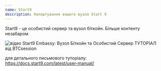 ```yaml
---
name: Start9
description: Налаштування вашого вузла Start 9
---
```


Start9 - це особистий сервер та вузол біткойн.
Більше контенту незабаром

![відео](https://www.youtube.com/watch?v=DKBJ3_3ZomU)
Start9 Embassy: Вузол Біткойн та Особистий Сервер ТУТОРІАЛ від BTCsession

для детального письмового туторіалу: https://docs.start9.com/latest/user-manual/